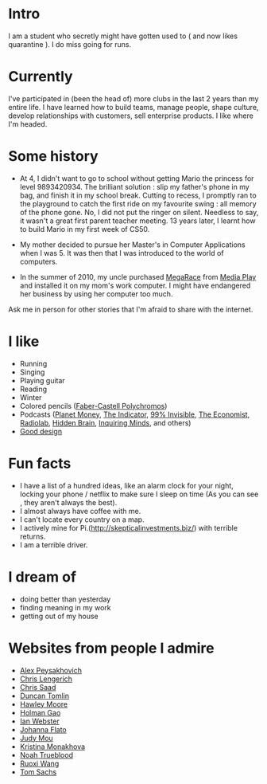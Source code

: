 
# Intro

I am a student who secretly might have  gotten used to ( and now likes quarantine ). I do miss going for runs.

# Currently

I've participated in (been the head of) more clubs in the last 2 years than my entire life. I have learned how to build teams, manage people, shape culture, develop relationships with customers, sell enterprise products. I like where I'm headed.

# Some history

- At 4, I didn't want to go to school without getting Mario the princess for level 9893420934. The brilliant solution : slip my father's phone in my bag, and finish it in my school break. Cutting to recess, I promptly ran to the playground to catch the first ride on my favourite swing : all memory of the phone gone. No, I did not put the ringer on silent.
Needless to say, it wasn't a great first parent teacher meeting. 13 years later, I learnt how to build  Mario in my first week of CS50.

- My mother decided to pursue her Master's in Computer Applications when I was 5. It was then that I was introduced to the world of computers.

- In the summer of 2010, my uncle purchased [MegaRace](https://en.wikipedia.org/wiki/MegaRace) from [Media Play](https://en.wikipedia.org/wiki/Media_Play) and installed it on my mom's work computer. I might have endangered her business by using her computer too much.


Ask me in person for other stories that I'm afraid to share with the internet.

# I like

- Running
- Singing
- Playing guitar
- Reading
- Winter
- Colored pencils ([Faber-Castell Polychromos](https://www.faber-castell.com/products/art-and-graphic/polychromos))
- Podcasts ([Planet Money](https://www.npr.org/sections/money/), [The Indicator](https://www.npr.org/podcasts/510325/the-indicator-from-planet-money),  [99% Invisible](https://99percentinvisible.org/episodes/), [The Economist](http://radio.economist.com/), [Radiolab](https://www.wnycstudios.org/shows/radiolab), [Hidden Brain](https://www.npr.org/series/423302056/hidden-brain), [Inquiring Minds](https://inquiring.show), and others)
- [Good design](/)


# Fun facts

- I have a list of a hundred ideas, like an alarm clock for your night, locking your phone / netflix to make sure I sleep on time (As you can see , they aren't always the best).
- I almost always have coffee with me.
- I can't locate every country on a map.
- I actively mine for Pi.(http://skepticalinvestments.biz/) with terrible returns.
- I am a terrible driver.

# I dream of

- doing better than yesterday
- finding meaning in my work
- getting out of my house


# Websites from people I admire

- [Alex Peysakhovich](http://alexpeys.github.io/)
- [Chris Lengerich](http://www.chrislengerich.com/)
- [Chris Saad](https://www.chrissaad.com/)
- [Duncan Tomlin](http://duncantomlin.com/)
- [Hawley Moore](http://hawleymoore.com/)
- [Holman Gao](https://golmansax.com/)
- [Ian Webster](http://ianww.com/)
- [Johanna Flato](https://www.johannaflato.com/)
- [Judy Mou](http://www.judymou.com/)
- [Kristina Monakhova](https://kristinamonakhova.com/)
- [Noah Trueblood](http://notrueblood.com/)
- [Ruoxi Wang](http://ruoxiw.com/)
- [Tom Sachs](https://www.tomsachs.org/)

